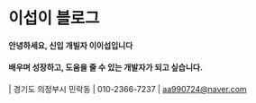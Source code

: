 # 이섭이 블로그
#### 안녕하세요, 신입 개빌자 이이섭입니다
#### 배우며 성장하고, 도움을 줄 수 있는 개발자가 되고 싶습니다.

| 경기도 의정부시 민락동
| 010-2366-7237
| aa990724@naver.com

